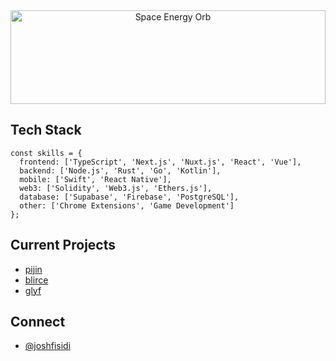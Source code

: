 <div align="center">
  <img src="https://cufummffmtitwhfisrlw.supabase.co/storage/v1/object/public/IMAGES//space-energy-orb-fisidi.gif" alt="Space Energy Orb" width="100%" style="height: 150px; object-fit: cover; object-position: center 20%;" />
</div>

<div>
  <h2>Tech Stack</h2>
  <pre><code class="language-typescript">const skills = {
  frontend: ['TypeScript', 'Next.js', 'Nuxt.js', 'React', 'Vue'],
  backend: ['Node.js', 'Rust', 'Go', 'Kotlin'],
  mobile: ['Swift', 'React Native'],
  web3: ['Solidity', 'Web3.js', 'Ethers.js'],
  database: ['Supabase', 'Firebase', 'PostgreSQL'],
  other: ['Chrome Extensions', 'Game Development']
};</code></pre>
</div>

<div>
  <h2>Current Projects</h2>
  <ul>
    <li><a href="https://github.com/joshfisidi/pijin">pijin</a></li>
    <li><a href="https://github.com/joshfisidi/blirce">blirce</a></li>
    <li><a href="https://github.com/joshfisidi/glyf">glyf</a></li>
  </ul>
</div>

<div>
  <h2>Connect</h2>
  <ul>
    <li><a href="https://x.com/joshfisidi">@joshfisidi</a></li>
  </ul>
</div>
